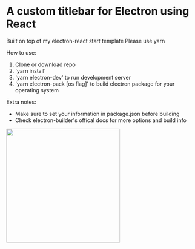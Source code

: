 # A custom titlebar for Electron using React

Built on top of my electron-react start template
Please use yarn

How to use:
1. Clone or download repo
2. 'yarn install'
3. 'yarn electron-dev' to run development server
4. 'yarn electron-pack [os flag]' to build electron package for your operating system

Extra notes:
- Make sure to set your information in package.json before building
- Check electron-builder's offical docs for more options and build info

<img src="https://github.com/Ericarthurc/electron-react-custom-titlebar/blob/master/github_images/client_ui.png?raw=true" height="300">

